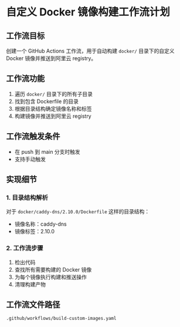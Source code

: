 # 自定义 Docker 镜像构建工作流计划

## 工作流目标

创建一个 GitHub Actions 工作流，用于自动构建 `docker/` 目录下的自定义 Docker 镜像并推送到阿里云 registry。

## 工作流功能

1. 遍历 `docker/` 目录下的所有子目录
2. 找到包含 Dockerfile 的目录
3. 根据目录结构确定镜像名称和标签
4. 构建镜像并推送到阿里云 registry

## 工作流触发条件

- 在 push 到 main 分支时触发
- 支持手动触发

## 实现细节

### 1. 目录结构解析

对于 `docker/caddy-dns/2.10.0/Dockerfile` 这样的目录结构：

- 镜像名称：caddy-dns
- 镜像标签：2.10.0

### 2. 工作流步骤

1. 检出代码
2. 查找所有需要构建的 Docker 镜像
3. 为每个镜像执行构建和推送操作
4. 清理构建产物

## 工作流文件路径

`.github/workflows/build-custom-images.yaml`
